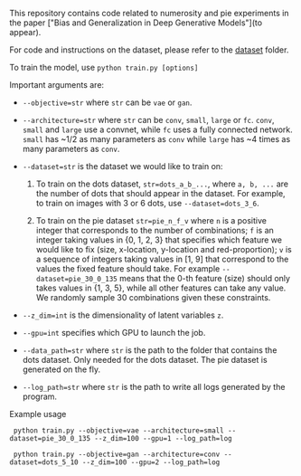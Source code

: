 This repository contains code related to numerosity and pie experiments in the paper 
["Bias and Generalization in Deep Generative Models"](to appear). 

For code and instructions on the dataset, please refer to the 
[dataset](https://github.com/ShengjiaZhao/BiasAndGeneralization/tree/master/dataset) folder. 

To train the model, use ``` python train.py [options] ```

Important arguments are:

- ``--objective=str`` where ``str`` can be ``vae`` or ``gan``.

- ``--architecture=str`` where ``str`` can be ``conv``, ``small``, ``large`` or ``fc``. ``conv``, 
``small`` and ``large`` use a convnet, while ``fc`` uses a fully connected network. 
``small`` has ~1/2 as many parameters as ``conv`` while ``large`` has ~4 times as many parameters as ``conv``. 

- ``--dataset=str`` is the dataset we would like to train on:
    1. To train on the dots dataset, ``str=dots_a_b_...``, where ``a, b, ...`` are the number of dots that should appear in the dataset. 
For example, to train on images with 3 or 6 dots, use ``--dataset=dots_3_6``. 

    2. To train on the pie dataset ``str=pie_n_f_v`` where ``n`` is a positive integer that corresponds to the number of combinations; 
``f`` is an integer taking values in {0, 1, 2, 3} that specifies which feature we would like to fix 
(size, x-location, y-location and red-proportion);
``v`` is a sequence of integers taking values in [1, 9] that correspond to the values the fixed feature should take. 
For example ``--dataset=pie_30_0_135`` means that 
the 0-th feature (size) should only takes values in {1, 3, 5}, while all other features can take any value. 
We randomly sample 30 combinations given these constraints. 

- ``--z_dim=int`` is the dimensionality of latent variables ``z``. 

- ``--gpu=int`` specifies which GPU to launch the job.

- ``--data_path=str`` where ``str`` is the path to the folder that contains the dots dataset. 
Only needed for the dots dataset. The pie dataset is generated on the fly. 

- ``--log_path=str`` where ``str`` is the path to write all logs generated by the program. 


Example usage

``` python train.py --objective=vae --architecture=small --dataset=pie_30_0_135 --z_dim=100 --gpu=1 --log_path=log```

``` python train.py --objective=gan --architecture=conv --dataset=dots_5_10 --z_dim=100 --gpu=2 --log_path=log```
